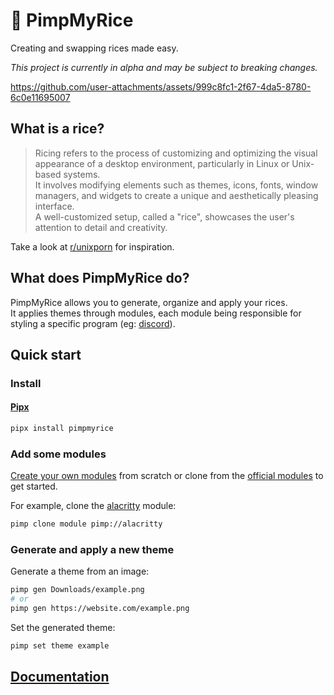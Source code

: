 # 🍙 PimpMyRice

Creating and swapping rices made easy.

_This project is currently in alpha and may be subject to breaking changes._

https://github.com/user-attachments/assets/999c8fc1-2f67-4da5-8780-6c0e11695007


## What is a rice?

> Ricing refers to the process of customizing and optimizing the visual appearance of a desktop environment, particularly in Linux or Unix-based systems.<br />
It involves modifying elements such as themes, icons, fonts, window managers, and widgets to create a unique and aesthetically pleasing interface.<br />
A well-customized setup, called a "rice", showcases the user's attention to detail and creativity.

Take a look at [r/unixporn](https://www.reddit.com/r/unixporn) for inspiration.

## What does PimpMyRice do?

PimpMyRice allows you to generate, organize and apply your rices.<br />
It applies themes through modules, each module being responsible for styling a specific program (eg: [discord](https://github.com/pimpmyrice-modules/betterdiscord)).

## Quick start

### Install

<!-- #### Arch Linux -->
<!---->
<!-- ```bash -->
<!-- yay -S pimpmyrice-git -->
<!-- ``` -->
<!---->
<!-- #### Ubuntu -->
<!---->
<!-- ```bash -->
<!-- sudo add-apt-repository ppa:daddodev/pimpmyrice -->
<!-- sudo apt-get update -->
<!-- sudo apt-get install pimpmyrice -->
<!-- ``` -->

#### [Pipx](https://pipx.pypa.io/stable/installation/)

```bash
pipx install pimpmyrice
```

### Add some modules

[Create your own modules](https://pimpmyrice.vercel.app/docs/module#create-a-module) from scratch or clone from the [official modules](https://github.com/orgs/pimpmyrice-modules/repositories) to get started.

For example, clone the [alacritty](https://github.com/pimpmyrice-modules/alacritty) module:

```bash
pimp clone module pimp://alacritty
```

### Generate and apply a new theme

Generate a theme from an image:

```bash
pimp gen Downloads/example.png
# or
pimp gen https://website.com/example.png
```

Set the generated theme:

```bash
pimp set theme example
```

## [Documentation](https://pimpmyrice.vercel.app/docs)
